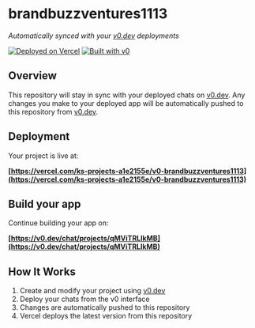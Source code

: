 # brandbuzzventures1113

*Automatically synced with your [v0.dev](https://v0.dev) deployments*

[![Deployed on Vercel](https://img.shields.io/badge/Deployed%20on-Vercel-black?style=for-the-badge&logo=vercel)](https://vercel.com/ks-projects-a1e2155e/v0-brandbuzzventures1113)
[![Built with v0](https://img.shields.io/badge/Built%20with-v0.dev-black?style=for-the-badge)](https://v0.dev/chat/projects/qMViTRLlkMB)

## Overview

This repository will stay in sync with your deployed chats on [v0.dev](https://v0.dev).
Any changes you make to your deployed app will be automatically pushed to this repository from [v0.dev](https://v0.dev).

## Deployment

Your project is live at:

**[https://vercel.com/ks-projects-a1e2155e/v0-brandbuzzventures1113](https://vercel.com/ks-projects-a1e2155e/v0-brandbuzzventures1113)**

## Build your app

Continue building your app on:

**[https://v0.dev/chat/projects/qMViTRLlkMB](https://v0.dev/chat/projects/qMViTRLlkMB)**

## How It Works

1. Create and modify your project using [v0.dev](https://v0.dev)
2. Deploy your chats from the v0 interface
3. Changes are automatically pushed to this repository
4. Vercel deploys the latest version from this repository
